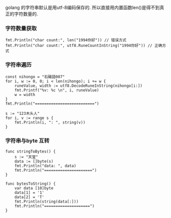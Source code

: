 golang 的字符串默认是用utf-8编码保存的. 所以直接用内置函数len()是得不到真正的字符数量的.


### 字符数量获取
```golang
fmt.Println("char count:", len("1994你好")) // 错误方式
fmt.Println("char count:", utf8.RuneCountInString("1994你好")) // 正确方式
```

### 字符串遍历
```golang
const nihongo = "石碣語007"
for i, w := 0, 0; i < len(nihongo); i += w {
	runeValue, width := utf8.DecodeRuneInString(nihongo[i:])
	fmt.Printf("%v: %c \n", i, runeValue)
	w = width
}
fmt.Println("==========================")

s := "123木头人"
for i, v := range s {
	fmt.Println(i, ": ", string(v))
}
```

### 字符串与byte 互转
```golang
func stringToBytes() {
	s := "天堂"
	data := []byte(s)
	fmt.Println("data: ", data)
	fmt.Println("=====================")
}

func bytesToString() {
	var data [10]byte
	data[1] = '1'
	data[2] = 'T'
	fmt.Println(string(data[:]))
	fmt.Println("====================")
}
```
